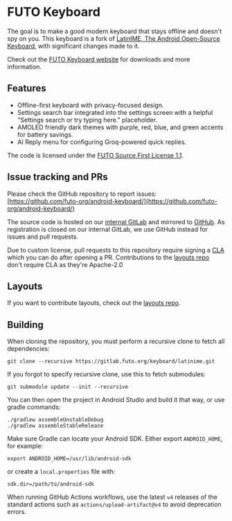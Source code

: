 # FUTO Keyboard

The goal is to make a good modern keyboard that stays offline and doesn't spy on you. This keyboard is a fork of [LatinIME, The Android Open-Source Keyboard](https://android.googlesource.com/platform/packages/inputmethods/LatinIME), with significant changes made to it.

Check out the [FUTO Keyboard website](https://keyboard.futo.org/) for downloads and more information.

## Features

- Offline-first keyboard with privacy-focused design.
- Settings search bar integrated into the settings screen with a helpful "Settings search or try typing here." placeholder.
- AMOLED friendly dark themes with purple, red, blue, and green accents for battery savings.
- AI Reply menu for configuring Groq-powered quick replies.

The code is licensed under the [FUTO Source First License 1.1](LICENSE.md).

## Issue tracking and PRs

Please check the GitHub repository to report issues: [https://github.com/futo-org/android-keyboard/](https://github.com/futo-org/android-keyboard/)

The source code is hosted on our [internal GitLab](https://gitlab.futo.org/keyboard/latinime) and mirrored to [GitHub](https://github.com/futo-org/android-keyboard/). As registration is closed on our internal GitLab, we use GitHub instead for issues and pull requests.

Due to custom license, pull requests to this repository require signing a [CLA](https://cla.futo.org/) which you can do after opening a PR. Contributions to the [layouts repo](https://github.com/futo-org/futo-keyboard-layouts) don't require CLA as they're Apache-2.0

## Layouts

If you want to contribute layouts, check out the [layouts repo](https://github.com/futo-org/futo-keyboard-layouts).

## Building

When cloning the repository, you must perform a recursive clone to fetch all dependencies:
```
git clone --recursive https://gitlab.futo.org/keyboard/latinime.git
```

If you forgot to specify recursive clone, use this to fetch submodules:
```
git submodule update --init --recursive
```

You can then open the project in Android Studio and build it that way, or use gradle commands:
```
./gradlew assembleUnstableDebug
./gradlew assembleStableRelease
```

Make sure Gradle can locate your Android SDK. Either export `ANDROID_HOME`, for example:
```
export ANDROID_HOME=/usr/lib/android-sdk
```
or create a `local.properties` file with:

```
sdk.dir=/path/to/android-sdk
```

When running GitHub Actions workflows, use the latest `v4` releases of the standard actions such as `actions/upload-artifact@v4` to avoid deprecation errors.
